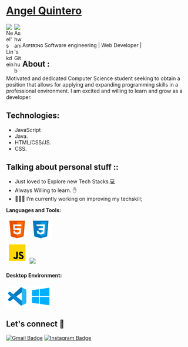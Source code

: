 # <a href="https://www.linkedin.com/in/angel-quintero-85bb52267/">Angel Quintero</a>

<a href="https://www.linkedin.com/in/angel-quintero-85bb52267/">
  <img align="left" alt="Neel's Linkdein" width="22px" src="https://cdn.jsdelivr.net/npm/simple-icons@v3/icons/linkedin.svg" />
</a>
<a href="https://github.com/Angel09122002">
  <img align="left" alt="Ashwani's Github" width="22px" src="https://cdn.jsdelivr.net/npm/simple-icons@v3/icons/github.svg" />
</a>
<a href="https://www.instagram.com/angel__0912/tagged/
  <img align="left" alt="Neel's Instagram" width="22px" src="https://cdn.jsdelivr.net/npm/simple-icons@v3/icons/instagram.svg" />
</a>

<br/>
<br/>



Aꜱᴘɪʀɪɴɢ Software engineering | Web Developer |


## About :
   Motivated and dedicated Computer Science student seeking to obtain a position that allows for applying and expanding programming skills in a professional environment. I am excited and willing to learn and grow as a developer.

 

  
## Technologies:
- JavaScript
- Java.
- HTML/CSS/JS.
- CSS.



## Talking about personal stuff ::
                              
- Just loved to Explore new Tech Stacks.💻
- Always Willing to learn. ✋
- 👨🏽‍💻 I’m currently working on improving my techskill;

**Languages and Tools:**  

<code><img style="margin: auto;" src="https://raw.githubusercontent.com/sachinverma53121/sachinverma53121/master/icons/html5.png" alt="HTML5" width="60" height="60"/></code>
<code><img style="margin: auto;" src="https://raw.githubusercontent.com/sachinverma53121/sachinverma53121/master/icons/css3.png" alt="CSS3" width="60" height="60"/></code>
<code> <img style="margin: auto;" src="https://raw.githubusercontent.com/sachinverma53121/sachinverma53121/master/icons/js.png" alt="JavaScript" width="60" height="60"/></code>
<code><img width="10%" src="https://www.vectorlogo.zone/logos/java/java-ar21.svg"></code>

<h4>Desktop Environment:</h4>
  <img style="margin: auto;" src="https://raw.githubusercontent.com/sachinverma53121/sachinverma53121/master/icons/vsc.png" alt="VS Code" width="60" height="60"/>
  <img style="margin: auto;" src="https://raw.githubusercontent.com/sachinverma53121/sachinverma53121/master/icons/win10.png" alt="Windows 10" width="60" height="60"/>


##  Let's connect :speech_balloon:
 [![Gmail Badge](https://img.shields.io/badge/-gabrielquintero1221@gmail.com-c14438?style=flat-square&logo=Gmail&logoColor=white&link=mailto:gabrielquintero1221@gmail.com)](mailto:gabrielquintero1221@gmail.com) [![Instagram Badge](https://img.shields.io/badge/-@angel__0912-e4405f?style=flat-square&labelColor=f94877&logo=instagram&logoColor=white&link=https://www.instagram.com/angel__0912/)](https://www.instagram.com/angel__0912/)

